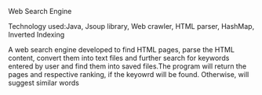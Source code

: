 Web Search Engine




Technology used:Java, Jsoup library, Web crawler, HTML parser, HashMap, Inverted Indexing

A web search engine developed to find HTML pages, parse the HTML content, convert them into text files and further search for keywords entered by user and find them into saved files.The program will return the pages and respective ranking, if the keyowrd will be found. Otherwise, will suggest similar words
